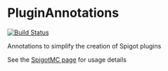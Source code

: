 # PluginAnnotations

[![Build Status](http://ci.inventivetalent.org/job/PluginAnnotations/badge/icon)](https://ci.inventivetalent.org/job/PluginAnnotations)

Annotations to simplify the creation of Spigot plugins

See the [SpigotMC page](https://r.spiget.org/20446) for usage details
